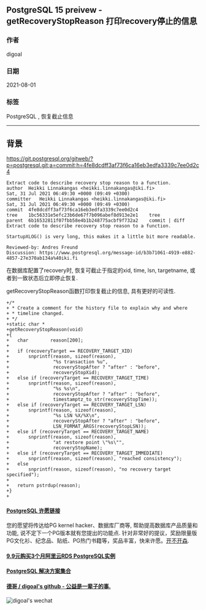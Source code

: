 ## PostgreSQL 15 preivew - getRecoveryStopReason 打印recovery停止的信息   
            
### 作者            
digoal            
            
### 日期            
2021-08-01             
            
### 标签            
PostgreSQL , 恢复截止信息            
            
----            
            
## 背景     
  
https://git.postgresql.org/gitweb/?p=postgresql.git;a=commit;h=4fe8dcdff3af73f6ca16eb3edfa3339c7ee0d2c4  
  
```  
Extract code to describe recovery stop reason to a function.  
author	Heikki Linnakangas <heikki.linnakangas@iki.fi>	  
Sat, 31 Jul 2021 06:49:30 +0000 (09:49 +0300)  
committer	Heikki Linnakangas <heikki.linnakangas@iki.fi>	  
Sat, 31 Jul 2021 06:49:30 +0000 (09:49 +0300)  
commit	4fe8dcdff3af73f6ca16eb3edfa3339c7ee0d2c4  
tree	1bc56331e5efc23b6de67f7b096abef8d913e2e1	tree  
parent	6b16532811f07fbb58e4b1b248775acbf9f732a2	commit | diff  
Extract code to describe recovery stop reason to a function.  
  
StartupXLOG() is very long, this makes it a little bit more readable.  
  
Reviewed-by: Andres Freund  
Discussion: https://www.postgresql.org/message-id/b3b71061-4919-e882-4857-27e370ab134a%40iki.fi  
```  
  
在数据库配置了recovery时, 恢复可截止于指定的xid, time, lsn, targetname, 或者到一致状态后立即停止恢复.  
  
getRecoveryStopReason函数打印恢复截止的信息, 具有更好的可读性.   
  
```  
+/*  
+ * Create a comment for the history file to explain why and where  
+ * timeline changed.  
+ */  
+static char *  
+getRecoveryStopReason(void)  
+{  
+   char        reason[200];  
+  
+   if (recoveryTarget == RECOVERY_TARGET_XID)  
+       snprintf(reason, sizeof(reason),  
+                "%s transaction %u",  
+                recoveryStopAfter ? "after" : "before",  
+                recoveryStopXid);  
+   else if (recoveryTarget == RECOVERY_TARGET_TIME)  
+       snprintf(reason, sizeof(reason),  
+                "%s %s\n",  
+                recoveryStopAfter ? "after" : "before",  
+                timestamptz_to_str(recoveryStopTime));  
+   else if (recoveryTarget == RECOVERY_TARGET_LSN)  
+       snprintf(reason, sizeof(reason),  
+                "%s LSN %X/%X\n",  
+                recoveryStopAfter ? "after" : "before",  
+                LSN_FORMAT_ARGS(recoveryStopLSN));  
+   else if (recoveryTarget == RECOVERY_TARGET_NAME)  
+       snprintf(reason, sizeof(reason),  
+                "at restore point \"%s\"",  
+                recoveryStopName);  
+   else if (recoveryTarget == RECOVERY_TARGET_IMMEDIATE)  
+       snprintf(reason, sizeof(reason), "reached consistency");  
+   else  
+       snprintf(reason, sizeof(reason), "no recovery target specified");  
+  
+   return pstrdup(reason);  
+}  
+  
```  
  
    
  
#### [PostgreSQL 许愿链接](https://github.com/digoal/blog/issues/76 "269ac3d1c492e938c0191101c7238216")
您的愿望将传达给PG kernel hacker、数据库厂商等, 帮助提高数据库产品质量和功能, 说不定下一个PG版本就有您提出的功能点. 针对非常好的提议，奖励限量版PG文化衫、纪念品、贴纸、PG热门书籍等，奖品丰富，快来许愿。[开不开森](https://github.com/digoal/blog/issues/76 "269ac3d1c492e938c0191101c7238216").  
  
  
#### [9.9元购买3个月阿里云RDS PostgreSQL实例](https://www.aliyun.com/database/postgresqlactivity "57258f76c37864c6e6d23383d05714ea")
  
  
#### [PostgreSQL 解决方案集合](https://yq.aliyun.com/topic/118 "40cff096e9ed7122c512b35d8561d9c8")
  
  
#### [德哥 / digoal's github - 公益是一辈子的事.](https://github.com/digoal/blog/blob/master/README.md "22709685feb7cab07d30f30387f0a9ae")
  
  
![digoal's wechat](../pic/digoal_weixin.jpg "f7ad92eeba24523fd47a6e1a0e691b59")
  
